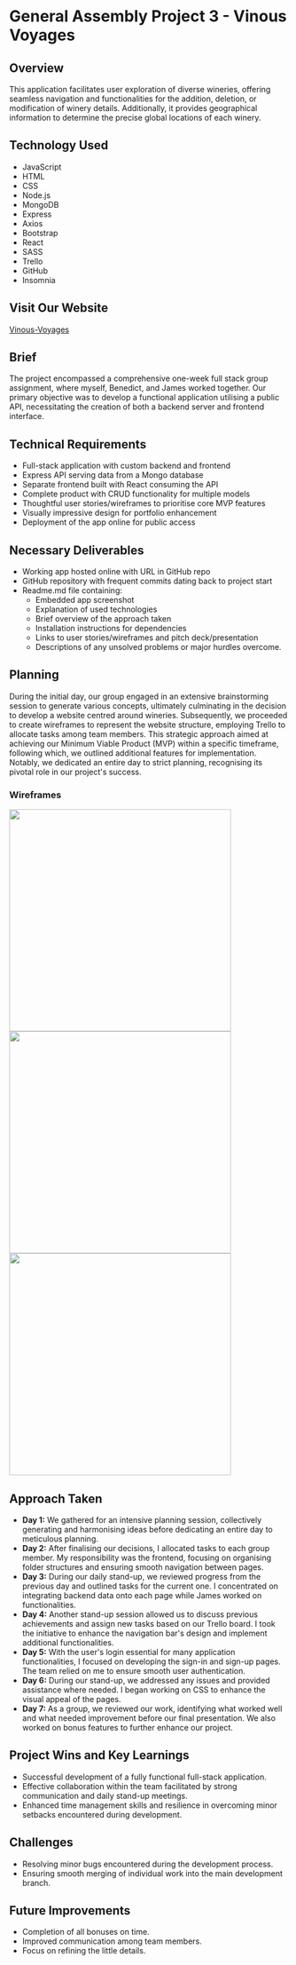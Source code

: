 # General Assembly Project 3 - Vinous Voyages

## Overview

This application facilitates user exploration of diverse wineries, offering seamless navigation and functionalities for the addition, deletion, or modification of winery details. Additionally, it provides geographical information to determine the precise global locations of each winery.

## Technology Used

- JavaScript
- HTML
- CSS
- Node.js
- MongoDB
- Express
- Axios
- Bootstrap
- React
- SASS
- Trello
- GitHub
- Insomnia

## Visit Our Website
[Vinous-Voyages](https://www.vinousvoyages.com)

## Brief

The project encompassed a comprehensive one-week full stack group assignment, where myself, Benedict, and James worked together. Our primary objective was to develop a functional application utilising a public API, necessitating the creation of both a backend server and frontend interface.

## Technical Requirements

- Full-stack application with custom backend and frontend
- Express API serving data from a Mongo database
- Separate frontend built with React consuming the API
- Complete product with CRUD functionality for multiple models
- Thoughtful user stories/wireframes to prioritise core MVP features
- Visually impressive design for portfolio enhancement
- Deployment of the app online for public access

## Necessary Deliverables

- Working app hosted online with URL in GitHub repo
- GitHub repository with frequent commits dating back to project start
- Readme.md file containing:
  - Embedded app screenshot
  - Explanation of used technologies
  - Brief overview of the approach taken
  - Installation instructions for dependencies
  - Links to user stories/wireframes and pitch deck/presentation
  - Descriptions of any unsolved problems or major hurdles overcome.

## Planning

During the initial day, our group engaged in an extensive brainstorming session to generate various concepts, ultimately culminating in the decision to develop a website centred around wineries. Subsequently, we proceeded to create wireframes to represent the website structure, employing Trello to allocate tasks among team members. This strategic approach aimed at achieving our Minimum Viable Product (MVP) within a specific timeframe, following which, we outlined additional features for implementation. Notably, we dedicated an entire day to strict planning, recognising its pivotal role in our project's success.

### Wireframes 

<img src='../images/Trello.png' width="400"/>

<img src='../images/wireframe-_1.png' width="400"/>

<img src='../images/wireframe.png' width="400"/>


## Approach Taken

- **Day 1:** We gathered for an intensive planning session, collectively generating and harmonising ideas before dedicating an entire day to meticulous planning.
- **Day 2:** After finalising our decisions, I allocated tasks to each group member. My responsibility was the frontend, focusing on organising folder structures and ensuring smooth navigation between pages.
- **Day 3:** During our daily stand-up, we reviewed progress from the previous day and outlined tasks for the current one. I concentrated on integrating backend data onto each page while James worked on functionalities.
- **Day 4:** Another stand-up session allowed us to discuss previous achievements and assign new tasks based on our Trello board. I took the initiative to enhance the navigation bar's design and implement additional functionalities.
- **Day 5:** With the user's login essential for many application functionalities, I focused on developing the sign-in and sign-up pages. The team relied on me to ensure smooth user authentication.
- **Day 6:** During our stand-up, we addressed any issues and provided assistance where needed. I began working on CSS to enhance the visual appeal of the pages.
- **Day 7:** As a group, we reviewed our work, identifying what worked well and what needed improvement before our final presentation. We also worked on bonus features to further enhance our project.

## Project Wins and Key Learnings

- Successful development of a fully functional full-stack application.
- Effective collaboration within the team facilitated by strong communication and daily stand-up meetings.
- Enhanced time management skills and resilience in overcoming minor setbacks encountered during development.

## Challenges

- Resolving minor bugs encountered during the development process.
- Ensuring smooth merging of individual work into the main development branch.

## Future Improvements

- Completion of all bonuses on time.
- Improved communication among team members.
- Focus on refining the little details.

